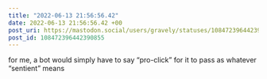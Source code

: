 ```yaml
---
title: "2022-06-13 21:56:56.42"
date: 2022-06-13 21:56:56.42 +00
post_uri: https://mastodon.social/users/gravely/statuses/108472396442390855
post_id: 108472396442390855
---
```

for me, a bot would simply have to say “pro-click” for it to pass as whatever “sentient” means


